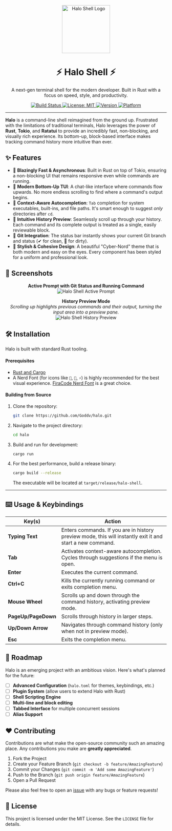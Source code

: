 <p align="center">
  <img src="https://raw.githubusercontent.com/Goddv/halo/main/.github/assets/icon.png" width="150" alt="Halo Shell Logo">
  <h1 align="center">⚡ Halo Shell ⚡</h1>
</p>

<p align="center">
  A next-gen terminal shell for the modern developer. Built in Rust with a focus on speed, style, and productivity.
</p>

<p align="center">
  <!-- GitHub Actions Badge -->
  <a href="https://github.com/Goddv/halo/actions/workflows/rust.yml">
    <img src="https://github.com/Goddv/halo/actions/workflows/rust.yml/badge.svg" alt="Build Status">
  </a>
  <!-- License Badge -->
  <a href="https://github.com/Goddv/halo/blob/main/LICENSE">
    <img src="https://img.shields.io/badge/license-MIT-blue.svg" alt="License: MIT">
  </a>
  <!-- Version Badge -->
  <a href="#">
    <img src="https://img.shields.io/badge/version-0.1.0-brightgreen" alt="Version">
  </a>
  <!-- Platform Badge -->
  <a href="#">
    <img src="https://img.shields.io/badge/platform-linux%20%7C%20macos%20%7C%20windows-lightgrey" alt="Platform">
  </a>
</p>

---

**Halo** is a command-line shell reimagined from the ground up. Frustrated with the limitations of traditional terminals, Halo leverages the power of **Rust**, **Tokio**, and **Ratatui** to provide an incredibly fast, non-blocking, and visually rich experience. Its bottom-up, block-based interface makes tracking command history more intuitive than ever.

## ✨ Features

*   🚀 **Blazingly Fast & Asynchronous**: Built in Rust on top of Tokio, ensuring a non-blocking UI that remains responsive even while commands are running.
*   🎨 **Modern Bottom-Up TUI**: A chat-like interface where commands flow upwards. No more endless scrolling to find where a command's output begins.
*   🧠 **Context-Aware Autocompletion**: `Tab` completion for system executables, built-ins, and file paths. It's smart enough to suggest *only* directories after `cd`.
*   📜 **Intuitive History Preview**: Seamlessly scroll up through your history. Each command and its complete output is treated as a single, easily reviewable block.
*   🔧 **Git Integration**: The status bar instantly shows your current Git branch and status (✔ for clean,  for dirty).
*   💅 **Stylish & Cohesive Design**: A beautiful "Cyber-Nord" theme that is both modern and easy on the eyes. Every component has been styled for a uniform and professional look.

## 📸 Screenshots

<p align="center">
  <strong>Active Prompt with Git Status and Running Command</strong><br>
  <img src="https://github.com/Goddv/halo/blob/main/.github/assets/input_file_0.png?raw=true" alt="Halo Shell Active Prompt">
</p>

<p align="center">
  <strong>History Preview Mode</strong><br>
  <em>Scrolling up highlights previous commands and their output, turning the input area into a preview pane.</em><br>
  <img src="https://github.com/Goddv/halo/blob/main/.github/assets/input_file_1.png?raw=true" alt="Halo Shell History Preview">
</p>


## 🛠️ Installation

Halo is built with standard Rust tooling.

#### Prerequisites
*   [Rust and Cargo](https://www.rust-lang.org/tools/install)
*   A Nerd Font (for icons like ``, `📁`, `⚡`) is highly recommended for the best visual experience. [FiraCode Nerd Font](https://www.nerdfonts.com/font-downloads) is a great choice.

#### Building from Source
1.  Clone the repository:
    ```sh
    git clone https://github.com/Goddv/halo.git
    ```
2.  Navigate to the project directory:
    ```sh
    cd halo
    ```
3.  Build and run for development:
    ```sh
    cargo run
    ```
4.  For the best performance, build a release binary:
    ```sh
    cargo build --release
    ```
    The executable will be located at `target/release/halo-shell`.

---

## ⌨️ Usage & Keybindings

| Key(s)           | Action                                                                                             |
|------------------|----------------------------------------------------------------------------------------------------|
| **Typing Text**  | Enters commands. If you are in history preview mode, this will instantly exit it and start a new command. |
| **Tab**            | Activates context-aware autocompletion. Cycles through suggestions if the menu is open.            |
| **Enter**          | Executes the current command.                                                                      |
| **Ctrl+C**         | Kills the currently running command or exits completion menu.                                        |
| **Mouse Wheel**    | Scrolls up and down through the command history, activating preview mode.                           |
| **PageUp/PageDown**| Scrolls through history in larger steps.                                                           |
| **Up/Down Arrow**  | Navigates through command history (only when not in preview mode).                                   |
| **Esc**            | Exits the completion menu.                                                                         |

## 🚀 Roadmap

Halo is an emerging project with an ambitious vision. Here's what's planned for the future:

- [ ] **Advanced Configuration** (`halo.toml` for themes, keybindings, etc.)
- [ ] **Plugin System** (allow users to extend Halo with Rust)
- [ ] **Shell Scripting Engine**
- [ ] **Multi-line and block editing**
- [ ] **Tabbed Interface** for multiple concurrent sessions
- [ ] **Alias Support**

## ❤️ Contributing

Contributions are what make the open-source community such an amazing place. Any contributions you make are **greatly appreciated**.

1.  Fork the Project
2.  Create your Feature Branch (`git checkout -b feature/AmazingFeature`)
3.  Commit your Changes (`git commit -m 'Add some AmazingFeature'`)
4.  Push to the Branch (`git push origin feature/AmazingFeature`)
5.  Open a Pull Request

Please also feel free to open an [issue](https://github.com/Goddv/halo/issues) with any bugs or feature requests!

## 📄 License

This project is licensed under the MIT License. See the `LICENSE` file for details.
